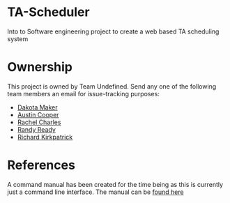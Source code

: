 # TA-Scheduler
Into to Software engineering project to create a web based TA scheduling system

# Ownership
This project is owned by Team Undefined. Send any one of the following team members an email for issue-tracking purposes:

- [Dakota Maker](mailto:ddmaker@uwm.edu)
- [Austin Cooper](mailto:cooperaustinj@gmail.com)
- [Rachel Charles](mailto:rachael.charles89@gmail.com)
- [Randy Ready](mailto:rsready@uwm.edu)
- [Richard Kirkpatrick](mailto:kirkpatrick1997@gmail.com)

# References
A command manual has been created for the time being as this is currently just a command line interface. The manual can be [found here](docs/command_manual.md)
